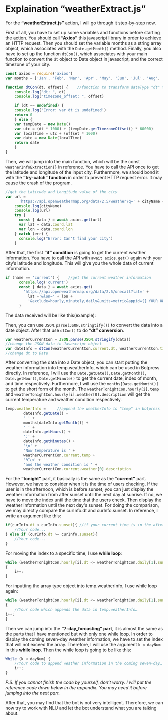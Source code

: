 # Explaination “weatherExtract.js”

For the **“weatherExtract.js”** action, I will go through it step-by-step now.

First of all, you have to set up some variables and functions before starting the action. You should call **“Axios”** this javascript library in order to achieve an HTTP request. Then you should set the variable months as a string array object, which associates with the `Date.getMonth()` method. Finally, you also have to set up the function `dtCon()`, which associates with your main function to convert the `dt` object to Date object in javascript, and the correct timezone of your city.  

```javascript
const axios = require('axios')
var months = ['Jan', 'Feb', 'Mar', 'Apr', 'May', 'Jun', 'Jul', 'Aug', 'Sep', 'Oct', 'Nov', 'Dec']

function dtCon(dt, offset) {    //function to transform dataType "dt" to "Date" and change the timezone
    console.log("dt: ", dt)
    console.log("timezone_offset: ", offset)

    if (dt == undefined) {
    console.log('Error: var dt is undefined')
    return 0
    } else {
    var tempDate = new Date()
    var utc = (dt * 1000) + (tempDate.getTimezoneOffset() * 60000)
    var localTime = utc + (offset * 1000)
    var date = new Date(localTime)
    return date
    }
}
```

Then, we will jump into the main function, which will be the const `weatherInfoExtraction{}` in reference. You have to call the API once to get the latitude and longitude of the input city. Furthermore, we should bond it with the **“try-catch” function** in order to prevent HTTP request error. It may cause the crash of the program.

```javascript
//get the Latitude and Longitude value of the city
var url =
      'https://api.openweathermap.org/data/2.5/weather?q=' + cityName + '&appid={{YOUR OWN API}}'     
    console.log(cityName)
    console.log(url)
    try {
      const { data } = await axios.get(url)
      var lat = data.coord.lat
      var lon = data.coord.lon
    } catch (err) {
      console.log("Error: Can't find your city")
    }
```

After that, the first **“if” condition** is going to get the current weather information. You have to call the API with `await axios.get()` again with your city’s latitude and longitude. This will give you the whole data of current information.

```javascript
if (name == 'current') {    //get the current weather information
      console.log('current')
      const { data } = await axios.get(
        'https://api.openweathermap.org/data/2.5/onecall?lat=' +
          lat +'&lon=' + lon +
          '&exclude=hourly,minutely,daily&units=metric&appid={{	YOUR OWN API}}'
      )
```

The data received will be like this(example):

Then, you can use `JSON.parse(JSON.stringtify())` to convert the data into a date object. After that use `dtCon()` to do **“dt” conversion**.

```javascript
var weatherCurrentCon = JSON.parse(JSON.stringify(data))
//change the JSON data to Javascript object
var dateInfo = dtCon(weatherCurrentCon.current.dt, weatherCurrentCon.timezone_offset)
//change dt to Date
```

After converting the data into a Date object, you can start putting the weather information into temp.weatherInfo, which can be used in Botpress directly. In reference, I will use the `Date.getDate()`, `Date.getMonth()`, `Date.getHour()`, `Date.getMinute()` to get the current date, index of month, and time respectively. Furthermore, I will use the `months[Date.getMonth()]` to get the short form of the month. The `weatherTonightCon.hourly[i].temp` and `weatherTonightCon.hourly[i].weather[0].description` will get the current temperature and weather condition respectively.

```javascript
temp.weatherInfo =     //append the weatherInfo to "temp" in botpress
        dateInfo.getDate() +
        ' ' +
        months[dateInfo.getMonth()] +
        ' ' +
        dateInfo.getHours() +
        ':' +
        dateInfo.getMinutes() +
        '\n' +
        'Now temperature is ' +
        weatherCurrentCon.current.temp +
        '℃\n' +
        'and the weather condition is ' +
        weatherCurrentCon.current.weather[0].description
```

For the **“tonight”** part, it basically is the same as the **“current”** part. However, we have to consider when it is the time of users checking. If the user is in the afternoon, which is before sunset, you can just display the weather information from after sunset until the next day at sunrise. If no, we have to move the index until the time that the users check. Then display the weather information until the next day's sunset. For doing the comparison, we may directly compare the curInfo.dt and curInfo.sunset. In reference, I write an argument like this:

```javascript
if(curInfo.dt < curInfo.sunset){ //if your current time is in the afternoon
    //Your code...
} else if (curInfo.dt >= curInfo.sunset){
    //Your code...
}
```
  
For moving the index to a specific time, I use **while loop**:

```javascript
while (weatherTonightCon.hourly[i].dt <= weatherTonightCon.daily[1].sunrise) 
{
    i++;
}
```

For inputting the array type object into temp.weatherInfo, I use while loop again:

```javascript
while (weatherTonightCon.hourly[i].dt <= weatherTonightCon.daily[1].sunrise)
{
    //Your code which appends the data in temp.weatherInfo…
i++;
}
```

Then we can jump into the **“7-day_forcasting” part**, it is almost the same as the parts that I have mentioned but with only one while loop. In order to display the coming seven-day weather information, we have to set the index that will not exceed the array. Therefore, I will use the argument `k < dayNum` in this **while loop**. Then the while loop is going to be like this:

```javascript
While (k < dayNum) {
    //Your code to append weather information in the coming seven-day…
    i++;
}
```

*P.S. If you cannot finish the code by yourself, don’t worry. I will put the reference code down below in the appendix. You may need it before jumping into the next part.*

After that, you may find that the bot is not very intelligent. Therefore, we can now try to work with NLU and let the bot understand what you are talking about.
